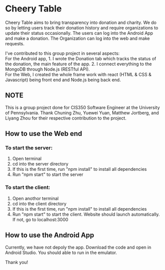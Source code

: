 # Cheery Table
Cheery Table aims to bring transparency into donation and charity. We do so by letting users track their donation history and require organizations to update their status occasionally. The users can log into the Android App and make a donation. The Organization can log into the web and make requests.


I've contributed to this group project in several aspects: \
For the Android app, 1. I wrote the Donation tab which tracks the status of the donation, the main feature of the app. 2. I connect everything to the MongoDB through Node.js (RESTful API). \
For the Web, I created the whole frame work with react (HTML & CSS & Javascript) being front end and Node.js being back end.

## NOTE
This is a group project done for CIS350 Software Engineer at the University of Pennsylvania. Thank Chuning Zhu, Yuewei Yuan, Matthew Jortberg, and Liyang Zhou for their respective contribution to the project. 

## How to use the Web end
### To start the server:
1. Open terminal
2. cd into the server directory
3. If this is the first time, run "npm install" to install all dependencies
4. Run "npm start" to start the server

### To start the client:
1. Open anothor terminal
2. cd into the client directory
3. If this is the first time, run "npm install" to install all dependencies
4. Run "npm start" to start the client. Website should launch automatically. If not, go to localhost:3000

## How to use the Android App
Currently, we have not depoly the app. Download the code and open in Android Studio. You should able to run in the emulator.


Thank you!

